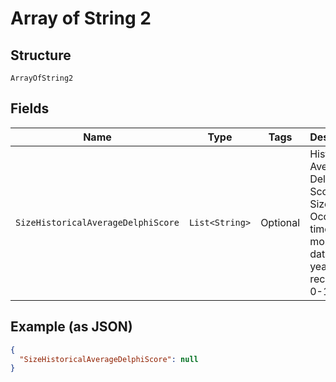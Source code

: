 
# Array of String 2

## Structure

`ArrayOfString2`

## Fields

| Name | Type | Tags | Description | Getter | Setter |
|  --- | --- | --- | --- | --- | --- |
| `SizeHistoricalAverageDelphiScore` | `List<String>` | Optional | Historical Average Delphi Score - Size (x12) Occurs 12 times, monthly data for last year - most recent first  0-100 | List<String> getSizeHistoricalAverageDelphiScore() | setSizeHistoricalAverageDelphiScore(List<String> sizeHistoricalAverageDelphiScore) |

## Example (as JSON)

```json
{
  "SizeHistoricalAverageDelphiScore": null
}
```


